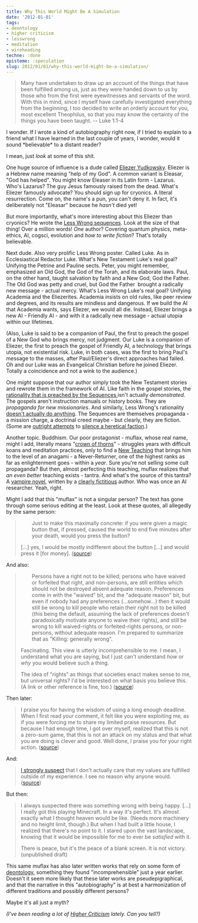 ```yaml
---
title: Why This World Might Be A Simulation
date: '2012-01-01'
tags:
- deontology
- higher criticism
- lesswrong
- meditation
- wireheading
techne: :done
episteme: :speculation
slug: 2012/01/01/why-this-world-might-be-a-simulation/
---
```


<blockquote>Many have undertaken to draw up an account of the things that have been fulfilled among us, just as they were handed down to us by those who from the first were eyewitnesses and servants of the word. With this in mind, since I myself have carefully investigated everything from the beginning, I too decided to write an orderly account for you, most excellent Theophilus, so that you may know the certainty of the things you have been taught. -- Luke 1:1-4</blockquote>
I wonder. If I wrote a kind of autobiography right now, if I tried to explain to a friend what I have learned in the last couple of years, I wonder, would it sound *believable* to a distant reader?

I mean, just *look* at some of this shit.

One huge source of influence is a dude called <a href="http://yudkowsky.net/">Eliezer Yudkowsky</a>. Eliezer is a Hebrew name meaning "help of my God". A common variant is Eleasar, "God has helped". You might know Eleaser in its Latin form - Lazarus. Who's Lazarus? The guy Jesus famously raised from the dead. What's Eliezer famously advocate? You should sign up for cryonics. A literal resurrection. Come on, the name's a pun, you can't deny it. In fact, it's deliberately not "Eleasar" because he *hasn't* died yet!

But more importantly, what's more interesting about this Eliezer than cryonics? He wrote the <a href="http://wiki.lesswrong.com/wiki/Sequences">Less Wrong sequences</a>. Look at the size of that thing! Over a million words! *One* author? Covering quantum physics, meta-ethics, AI, cogsci, evolution and *how to write fiction*? That's totally believable.

Next dude. Also very prolific Less Wrong poster. Called Luke. As in Ecclesiastical Redactor Luke. What's New Testament Luke's real goal? Unifying the Petrine and Pauline sects. Peter, you might remember, emphasized an Old God, the God of the Torah, and its elaborate laws. Paul, on the other hand, taught salvation by faith and a New God, God the Father. The Old God was petty and cruel, but God the Father  brought a radically new message - actual mercy. What's Less Wrong Luke's real goal? Unifying Academia and the Eliezerites. Academia insists on old rules, like peer review and degrees, and its results are mindless and dangerous. If we build the AI that Academia wants, says Eliezer, we would all die. Instead, Eliezer brings a new AI - Friendly AI - and with it a radically new message - actual utopia within our lifetimes.

(Also, Luke is said to be a companion of Paul, the first to preach the gospel of a New God who brings mercy, not judgment. Our Luke is a companion of Eliezer, the first to preach the gospel of Friendly AI, a technology that brings utopia, not existential risk. Luke, in both cases, was the first to bring Paul's message to the masses, after Paul/Eliezer's direct approaches had failed. Oh and our Luke was an Evangelical Christian before he joined Eliezer. Totally a coincidence and not a wink to the audience.)

One *might* suppose that our author simply took the New Testament stories and rewrote them in the framework of AI. Like faith in the gospel stories, the <a href="http://lesswrong.com/lw/up/shut_up_and_do_the_impossible/">rationality that is preached by the Sequences </a>isn't actually *demonstrated*. The gospels aren't instruction manuals or history books. They are *propaganda for new missionaries*. And similarly, Less Wrong's rationality <a href="http://lesswrong.com/lw/9p/rationality_its_not_that_great/">doesn't actually do anything</a>. The Sequences are themselves propaganda - a mission charge, a doctrinal creed maybe - but clearly, they are fiction. (Some are <a href="http://lesswrong.com/lw/iv/the_futility_of_emergence/">outright attempts</a> to <a href="http://lesswrong.com/lw/kw/the_tragedy_of_group_selectionism/">silence a heretical faction</a>.)

Another topic. Buddhism. Our poor protagonist - muflax, whose real name, might I add, literally means "<a href="http://en.wikipedia.org/wiki/Crown_of_Thorns">crown of thorns</a>" - struggles years with difficult koans and meditation practices, only to find a [New Teaching](http://www.interactivebuddha.com/mctb.shtml) that brings him to the level of an anagami - a Never-Returner, one of the highest ranks as far as enlightenment goes - within a *year*. Sure you're not selling some cult propaganda? But then, almost perfecting this teaching, muflax realizes that *an even better* teaching exists - tantra. And what's the source of this tantra? A <a href="http://buddhism-for-vampires.com/">vampire novel</a>, written by a <a href="http://meaningness.com/metablog/ken-wilber-boomeritis-artificial-intelligence">clearly fictitious</a> author. Who was once an AI researcher. Yeah, right.

Might I add that this "muflax" is not a singular person? The text has gone through some serious editing at the least. Look at these quotes, all allegedly by the same person:
<blockquote>
<p style="padding-left: 30px;">Just to make this maximally concrete: if you were given a magic button that, if pressed, caused the world to end five minutes after your death, would you press the button?</p>
[...] yes, I would be mostly indifferent about the button [...] and would press it [for money]. (<a href="http://lesswrong.com/lw/59j/how_many_of_me_are_there/3y3u">source</a>)</blockquote>
And also:
<blockquote>
<p style="padding-left: 30px;">Persons have a right not to be killed; persons who have waived or forfeited that right, and non-persons, are still entities which should not be destroyed absent adequate reason. Preferences come in with the "waived" bit, and the "adequate reason" bit, but even if nobody had any preferences (...somehow...) then it would still be wrong to kill people who retain their right not to be killed (this being the default, assuming the lack of preferences doesn't paradoxically motivate anyone to waive their rights), and still be wrong to kill waived-rights or forfeited-rights persons, or non-persons, without adequate reason. I'm prepared to summarize that as "Killing: generally wrong".</p>
Fascinating. This view is utterly incomprehensible to me. I mean, I understand what you are saying, but I just can't understand <em>how</em> or <em>why</em> you would believe such a thing.

The idea of "rights" as things that societies enact makes sense to me, but universal rights? I'd be interested on what basis you believe this. (A link or other reference is fine, too.) (<a href="http://lesswrong.com/lw/435/what_is_eliezer_yudkowskys_metaethical_theory/3fnj">source</a>)</blockquote>

Then later:
<blockquote>I praise you for having the wisdom of using a long enough deadline. When I first read your comment, it felt like you were exploiting me, as if you were forcing me to share my limited praise resources. But because I had enough time, I got over myself, realized that this is not a zero-sum game, that this is not an attack on my status and that what you are doing is clever and good.
Well done, I praise you for your right action. (<a href="http://lesswrong.com/lw/5p2/people_who_want_to_save_the_world/497p">source</a>)</blockquote>

And:
<blockquote><a href="http://lesswrong.com/lw/59j/how_many_of_me_are_there/3y2h">I strongly suspect</a> that I don't actually care that my values are fulfilled outside of my experience. I see no reason why anyone would. (<a href="http://lesswrong.com/lw/5ym/natural_wireheadings_formal_request/4a3t">source</a>)</blockquote>
But then:
<blockquote>I always suspected there was something wrong with being happy. [...] I really got this playing Minecraft. In a way it's perfect. It's almost exactly what I thought heaven would be like. (Needs more machinery and no height limit, though.) But when I had built a little house, I realized that there's no point to it. I stared upon the vast landscape, knowing that it would be impossible for me to ever be <em>satisfied</em> with it.

There is peace, but it's the peace of a blank screen. It is not victory. (unpublished draft)</blockquote>
This same muflax has also later written works that rely on some form of <a href="http://blog.muflax.com/2011/12/20/why-im-not-a-vegetarian/://">deontology</a>, something they found "incomprehensible" just a year earlier. Doesn't it seem more likely that these later works are pseudepigraphical, and that the narrative in this "autobiography" is at best a harmonization of different traditions and possibly different persons?

Maybe it's all just a myth?

<em>(I've been reading a lot of <a href="http://en.wikipedia.org/wiki/Historical_criticism">Higher Criticism</a> lately. Can you tell?)</em>